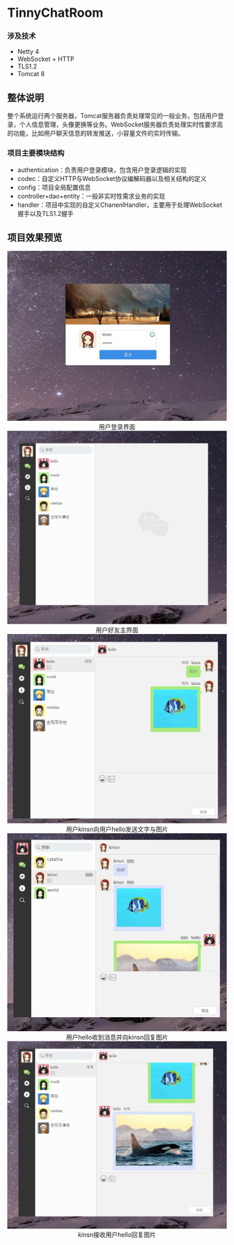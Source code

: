 # TinnyChatRoom

### 涉及技术

- Netty 4
- WebSocket + HTTP
- TLS1.2
- Tomcat 8

## 整体说明

整个系统运行两个服务器，Tomcat服务器负责处理常见的一般业务，包括用户登录，个人信息管理，头像更换等业务。WebSocket服务器负责处理实时性要求高的功能，比如用户聊天信息的转发推送，小容量文件的实时传输。

### 项目主要模块结构

- authentication：负责用户登录模块，包含用户登录逻辑的实现
- codec：自定义HTTP与WebSocket协议编解码器以及相关结构的定义
- config：项目全局配置信息
- controller+dao+entity：一般非实时性需求业务的实现
- handler：项目中实现的自定义ChanenlHandler，主要用于处理WebSocket握手以及TLS1.2握手

## 项目效果预览

<img src=".\images\login.jpg" alt="receiveAndResponse" style="zoom:150%;" />

<center>用户登录界面</center>

<img src=".\images\board.jpg" alt="receiveAndResponse" style="zoom:150%;" />

<center>用户好友主界面</center>

<img src=".\images\sendTextAndFile.jpg" alt="receiveAndResponse" style="zoom:150%;" />

<center>用户kinsn向用户hello发送文字与图片</center>

<img src=".\images\receiveAndResponse.jpg" alt="receiveAndResponse" style="zoom:150%;" />

<center>用户hello收到消息并向kinsn回复图片</center>

<img src=".\images\receiveResponse.jpg" alt="receiveAndResponse" style="zoom:150%;" />

<center>kinsn接收用户hello回复图片</center>

